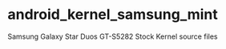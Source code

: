 android_kernel_samsung_mint
===========================

Samsung Galaxy Star Duos GT-S5282 Stock Kernel source files
